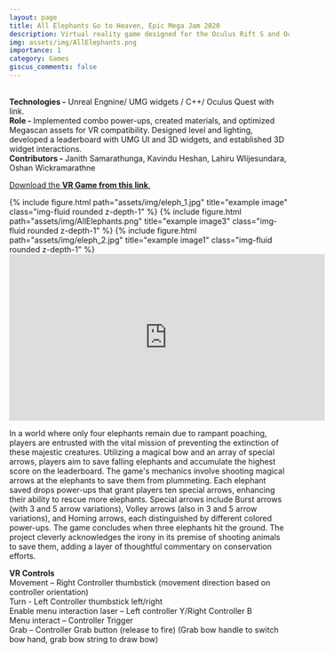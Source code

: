 ```yaml
---
layout: page
title: All Elephants Go to Heaven, Epic Mega Jam 2020
description: Virtual reality game designed for the Oculus Rift S and Oculus Quest, featuring an endless wave-based gameplay format. 
img: assets/img/AllElephants.png
importance: 1
category: Games
giscus_comments: false
---
```

<br>
<b>Technologies -</b> Unreal Engnine/ UMG widgets / C++/ Oculus Quest with link. <br>
<b>Role - </b> Implemented combo power-ups, created materials, and optimized Megascan assets for VR compatibility. Designed level and lighting, developed a leaderboard with UMG UI and 3D widgets, and established 3D widget interactions.<br>
<b>Contributors - </b> Janith Samarathunga, Kavindu Heshan, Lahiru WIijesundara, Oshan Wickramarathne<br>

<a href="https://ncalibrated.itch.io/allelephantsgotoheaven" > Download the  <b>VR Game from this link</b>.</a><br>

<div class="row">
        <div class="col-sm mt-3 mt-md-0">
            {% include figure.html path="assets/img/eleph_1.jpg" title="example image" class="img-fluid rounded z-depth-1" %}
            {% include figure.html path="assets/img/AllElephants.png" title="example image3" class="img-fluid rounded z-depth-1" %}
            {% include figure.html path="assets/img/eleph_2.jpg" title="example image1" class="img-fluid rounded z-depth-1" %}
        </div> 
        <div class="col-sm mt-3 mt-md-0">
            <iframe width="568" height="300" src="https://www.youtube.com/embed/6LH3V81lgx0" frameborder="0"> </iframe>
            <p>In a world where only four elephants remain due to rampant poaching, players are entrusted with the vital mission of preventing the extinction of these majestic creatures. Utilizing a magical bow and an array of special arrows, players aim to save falling elephants and accumulate the highest score on the leaderboard. The game's mechanics involve shooting magical arrows at the elephants to save them from plummeting. Each elephant saved drops power-ups that grant players ten special arrows, enhancing their ability to rescue more elephants. Special arrows include Burst arrows (with 3 and 5 arrow variations), Volley arrows (also in 3 and 5 arrow variations), and Homing arrows, each distinguished by different colored power-ups. The game concludes when three elephants hit the ground. The project cleverly acknowledges the irony in its premise of shooting animals to save them, adding a layer of thoughtful commentary on conservation efforts.</p>
            <b>VR Controls</b> <br>
            Movement – Right Controller thumbstick (movement direction based on controller orientation)<br> 
            Turn - Left Controller thumbstick  left/right <br>
            Enable menu interaction laser – Left controller Y/Right Controller B <br>
            Menu interact – Controller Trigger <br>
            Grab – Controller Grab button (release to fire) (Grab bow handle to switch bow hand, grab bow string to draw bow) <br> 
        </div>

</div>







